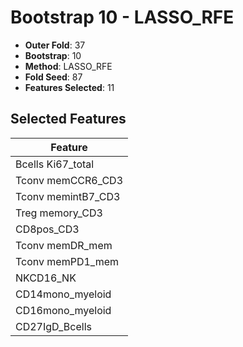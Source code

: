 # Bootstrap 10 - LASSO_RFE

- **Outer Fold**: 37
- **Bootstrap**: 10
- **Method**: LASSO_RFE
- **Fold Seed**: 87
- **Features Selected**: 11

## Selected Features

| Feature |
|---------|
| Bcells Ki67_total |
| Tconv memCCR6_CD3 |
| Tconv memintB7_CD3 |
| Treg memory_CD3 |
| CD8pos_CD3 |
| Tconv memDR_mem |
| Tconv memPD1_mem |
| NKCD16_NK |
| CD14mono_myeloid |
| CD16mono_myeloid |
| CD27IgD_Bcells |
